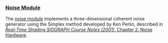 ### [Noise Module][noise]

The [noise module][noise] implements a three-dimensional coherent noise generator using the Simplex method developed by Ken Perlin, described in [*Real-Time Shading SIGGRAPH Course Notes (2001)*, Chapter 2: Noise Hardware][notes].

[noise]: util3d/noise.html
[notes]: http://www.csee.umbc.edu/~olano/s2002c36/ch02.pdf
